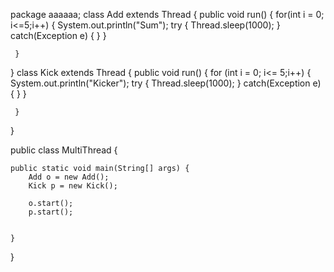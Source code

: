 package aaaaaa;
 class Add extends Thread
 {
	 public void run()
	 {
		 for(int i = 0; i<=5;i++)
		 {
			 System.out.println("Sum");
			 try
			 {
				 Thread.sleep(1000);
			 }
			 catch(Exception e)
			 {
			 }
		 }
		 
		
		 
	 }
 }
 class Kick extends Thread 
 {
	 public void run()
	 {
		 for (int i = 0; i<= 5;i++)
		 {
			 System.out.println("Kicker");
			 try
			 {
				 Thread.sleep(1000);
			 }
			 catch(Exception e)
			 {
			 }
		 }
		 
		
	 }
	 
 }

public class MultiThread {

	public static void main(String[] args) {
		Add o = new Add();
		Kick p = new Kick();
		
		o.start();
		p.start();
		   

	}

}
